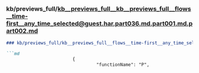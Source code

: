 ### kb/previews_full/kb__previews_full__kb__previews_full__flows__time-first__any_time_selected@guest.har.part036.md.part001.md.part002.md

```md
### kb/previews_full/kb__previews_full__flows__time-first__any_time_selected@guest.har.part036.md.part001.md (part 002)

```md
                         {
                                  "functionName": "P",
               
```

```

```
